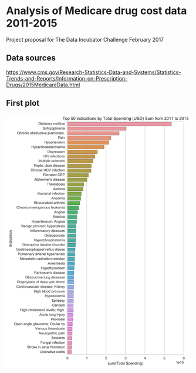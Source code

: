 # Analysis of Medicare drug cost data 2011-2015

Project proposal for The Data Incubator Challenge February 2017

## Data sources

https://www.cms.gov/Research-Statistics-Data-and-Systems/Statistics-Trends-and-Reports/Information-on-Prescription-Drugs/2015MedicareData.html

## First plot

![Plot 1](https://github.com/dariodata/medicare-drug-cost/blob/master/Top_50_indications_spending.png)

